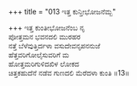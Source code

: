 +++
title = "013 ಇತ್ತ ಕುನ್ತೀಭೋಜನೆಮ್ಬ"

+++
ಇತ್ತ ಕುಂತೀಭೋಜನೆಂಬ ನೃ  
ಪೋತ್ತಮನ ಭವನದಲಿ ಮುರಹರ  
ನತ್ತೆ ಬೆಳೆವುತ್ತಿರ್ದಳಾ ವಸುದೇವನೃಪನನುಜೆ  
ಹೆತ್ತವರಿಗೋಲೈಸುವರಿಗೆ ಮ  
ಹೋತ್ತಮರಿಗುಳಿದಖಿಳ ಲೋಕದ  
ಚಿತ್ತಕಹುದೆನೆ ನಡೆವ ಗುಣದಲಿ ಮೆರೆದಳಾ ಕುಂತಿ     ॥13॥